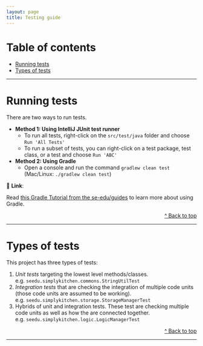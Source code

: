 ```yaml
---
layout: page
title: Testing guide
---
```


# Table of contents

* [Running tests](#running-tests)
* [Types of tests](#types-of-tests)

--------------------------------------------------------------------------------------------------------------------

# Running tests

There are two ways to run tests.

* **Method 1: Using IntelliJ JUnit test runner**
  * To run all tests, right-click on the `src/test/java` folder and choose `Run 'All Tests'`
  * To run a subset of tests, you can right-click on a test package, test class, or a test and choose `Run 'ABC'`
* **Method 2: Using Gradle**
  * Open a console and run the command `gradlew clean test` (Mac/Linux: `./gradlew clean test`)

<div markdown="span" class="alert alert-secondary">

:link: **Link**:

Read [this Gradle Tutorial from the se-edu/guides](https://se-education.org/guides/tutorials/gradle.html) to learn more about using Gradle.

</div>

<div style="text-align: right"><a href="https://ay2021s1-cs2103t-f13-4.github.io/tp/Testing.html#">^ Back to top</a></div>

--------------------------------------------------------------------------------------------------------------------

# Types of tests

This project has three types of tests:

1. *Unit tests* targeting the lowest level methods/classes.<br>
   e.g. `seedu.simplykitchen.commons.StringUtilTest`
1. *Integration tests* that are checking the integration of multiple code units (those code units are assumed to be working).<br>
   e.g. `seedu.simplykitchen.storage.StorageManagerTest`
1. Hybrids of unit and integration tests. These test are checking multiple code units as well as how the are connected together.<br>
   e.g. `seedu.simplykitchen.logic.LogicManagerTest`

<div style="text-align: right"><a href="https://ay2021s1-cs2103t-f13-4.github.io/tp/Testing.html#">^ Back to top</a></div>

--------------------------------------------------------------------------------------------------------------------
